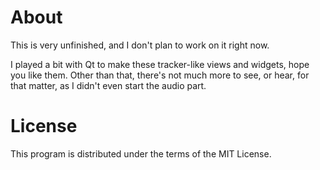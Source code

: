 About
=====

This is very unfinished, and I don't plan to work on it right now.

I played a bit with Qt to make these tracker-like views and widgets, hope you
like them. Other than that, there's not much more to see, or hear, for that
matter, as I didn't even start the audio part.

License
=======

This program is distributed under the terms of the MIT License.
